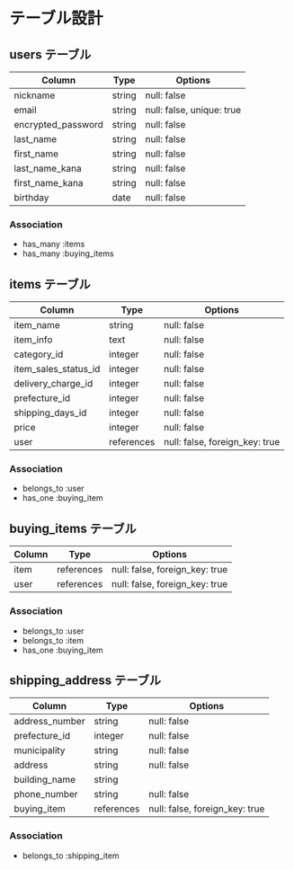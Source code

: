 
# テーブル設計

## users テーブル

| Column             | Type    | Options                   |
| ------------------ | ------  | -----------               |
| nickname           | string  | null: false               |
| email              | string  | null: false, unique: true |
| encrypted_password | string  | null: false               |
| last_name          | string  | null: false               |
| first_name         | string  | null: false               |
| last_name_kana     | string  | null: false               |
| first_name_kana    | string  | null: false               |
| birthday           | date    | null: false               |

### Association

- has_many :items
- has_many :buying_items


## items テーブル

| Column               | Type       | Options                        |
| ----------           | ---------- | ------------------------------ |
| item_name            | string     | null: false                    |
| item_info            | text       | null: false                    |
| category_id          | integer    | null: false                    |
| item_sales_status_id | integer    | null: false                    |
| delivery_charge_id   | integer    | null: false                    |
| prefecture_id        | integer    | null: false                    |
| shipping_days_id     | integer    | null: false                    |
| price                | integer    | null: false                    |
| user                 | references | null: false, foreign_key: true |

### Association

- belongs_to :user
- has_one :buying_item


## buying_items テーブル

| Column       | Type       | Options                        |
| ------------ | ---------- | ------------------------------ |
| item         | references | null: false, foreign_key: true |
| user         | references | null: false, foreign_key: true |

### Association

- belongs_to :user
- belongs_to :item
- has_one :buying_item


## shipping_address テーブル

| Column           | Type       | Options                        |
| ---------------- | ---------- | ------------------------------ |
| address_number   | string     | null: false                    |
| prefecture_id    | integer    | null: false                    |
| municipality     | string     | null: false                    |
| address          | string     | null: false                    |
| building_name    | string     |                                |
| phone_number     | string     | null: false                    |
| buying_item      | references | null: false, foreign_key: true |

### Association

- belongs_to :shipping_item